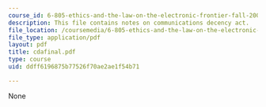 ```yaml
---
course_id: 6-805-ethics-and-the-law-on-the-electronic-frontier-fall-2005
description: This file contains notes on communications decency act.
file_location: /coursemedia/6-805-ethics-and-the-law-on-the-electronic-frontier-fall-2005/ddff6196875b77526f70ae2ae1f54b71_cdafinal.pdf
file_type: application/pdf
layout: pdf
title: cdafinal.pdf
type: course
uid: ddff6196875b77526f70ae2ae1f54b71

---
```

None